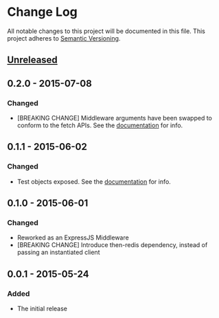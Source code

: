 # Change Log
All notable changes to this project will be documented in this file.
This project adheres to [Semantic Versioning](http://semver.org/).

## [Unreleased][unreleased]

## 0.2.0 - 2015-07-08
### Changed
- [BREAKING CHANGE] Middleware arguments have been swapped to conform to the fetch APIs. See the [documentation](https://github.com/blimmer/node-ember-cli-deploy-redis/blob/v0.2.0/README.md#example) for info.

## 0.1.1 - 2015-06-02
### Changed
- Test objects exposed. See the [documentation](https://github.com/blimmer/node-ember-cli-deploy-redis/blob/v0.1.1/README.md#testing) for info.

## 0.1.0 - 2015-06-01
### Changed
- Reworked as an ExpressJS Middleware
- [BREAKING CHANGE] Introduce then-redis dependency, instead of passing an instantiated client

## 0.0.1 - 2015-05-24
### Added
- The initial release

[unreleased]: https://github.com/blimmer/node-ember-cli-deploy-redis/compare/v0.0.1...HEAD
